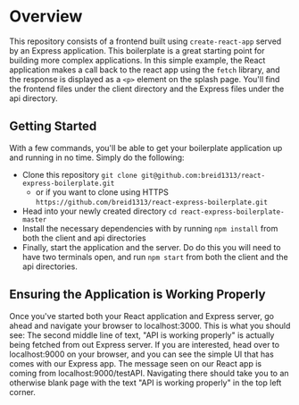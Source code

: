 # Overview
This repository consists of a frontend built using `create-react-app` served by an Express application. This boilerplate is a great starting point for building more complex applications. In this simple example, the React application makes a call back to the react app using the `fetch` library, and the response is displayed as a `<p>` element on the splash page. You'll find the frontend files under the client directory and the Express files under the api directory.

## Getting Started
With a few commands, you'll be able to get your boilerplate application up and running in no time. Simply do the following:
* Clone this repository `git clone git@github.com:breid1313/react-express-boilerplate.git`
    * or if you want to clone using HTTPS `https://github.com/breid1313/react-express-boilerplate.git`
* Head into your newly created directory `cd react-express-boilerplate-master`
* Install the necessary dependencies with by running `npm install` from both the client and api directories
* Finally, start the application and the server. Do do this you will need to have two terminals open, and run `npm start` from both the client and the api directories.

## Ensuring the Application is Working Properly
Once you've started both your React application and Express server, go ahead and navigate your browser to localhost:3000. This is what you should see:
The second middle line of text, "API is working properly" is actually being fetched from out Express server. If you are interested, head over to localhost:9000 on your browser, and you can see the simple UI that has comes with our Express app. The message seen on our React app is coming from localhost:9000/testAPI. Navigating there should take you to an otherwise blank page with the text "API is working properly" in the top left corner.
